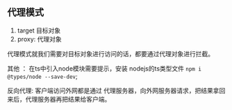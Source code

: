 ## 代理模式
1. target 目标对象
2. proxy: 代理对象

代理模式就我们需要对目标对象进行访问的话，都要通过代理对象进行拦截。



其他 ： 在ts中引入node模块需要提示，安装 nodejs的ts类型文件 `npm i @types/node --save-dev`;


反向代理: 客户端访问外网都是通过 代理服务器，向外网服务器请求，把结果拿回来后，代理服务器再把结果给客户端。
